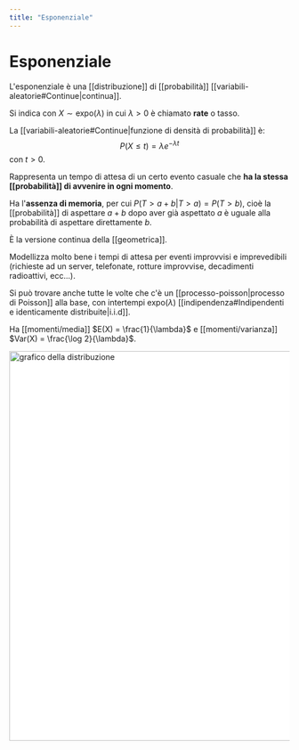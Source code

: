 ```yaml
---
title: "Esponenziale"
---
```

# Esponenziale
L'esponenziale è una [[distribuzione]] di [[probabilità]] [[variabili-aleatorie#Continue|continua]].

Si indica con $X \sim \mathrm{expo}(\lambda)$ in cui $\lambda > 0$ è chiamato **rate** o tasso.

La [[variabili-aleatorie#Continue|funzione di densità di probabilità]] è:
$$
P(X \le t) = \lambda e^{-\lambda t}
$$
con $t > 0$.

Rappresenta un tempo di attesa di un certo evento casuale che **ha la stessa [[probabilità]] di avvenire in ogni momento**.

Ha l'**assenza di memoria**, per cui $P(T > a + b | T > a) = P(T > b)$, cioè la [[probabilità]] di aspettare $a + b$ dopo aver già aspettato $a$ è uguale alla probabilità di aspettare direttamente $b$.

È la versione continua della [[geometrica]].

Modellizza molto bene i tempi di attesa per eventi improvvisi e imprevedibili (richieste ad un server, telefonate, rotture improvvise, decadimenti radioattivi, ecc...).

Si può trovare anche tutte le volte che c'è un [[processo-poisson|processo di Poisson]] alla base, con intertempi $\mathrm{expo}(\lambda)$ [[indipendenza#Indipendenti e identicamente distribuite|i.i.d]].

Ha [[momenti/media]] $E(X) = \frac{1}{\lambda}$ e [[momenti/varianza]] $Var(X) = \frac{\log 2}{\lambda}$.

<img src="https://upload.wikimedia.org/wikipedia/commons/e/ec/Exponential_pdf.svg" alt="grafico della distribuzione" width=700 style="background: white">

